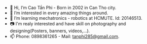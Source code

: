 - 👋 Hi, I’m Cao Tần Phi - Born in 2002 in Can Tho city.
- 👀 I’m interested in every amazing things around.
- 🌱 I’m learning mechatronics - robotics at HCMUTE. Id: 20146513.
- 📷 I'm realy interested and have skill on photography and designing(Posters, banners, videos,...).
- 📫 Phone: 0898361265 - Mail: tanphi285@gmail.com.
